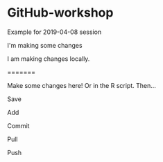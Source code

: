 # GitHub-workshop

Example for 2019-04-08 session


I'm making some changes

I am making changes locally.

=======

Make some changes here! Or in the R script. Then...

Save

Add

Commit

Pull

Push


